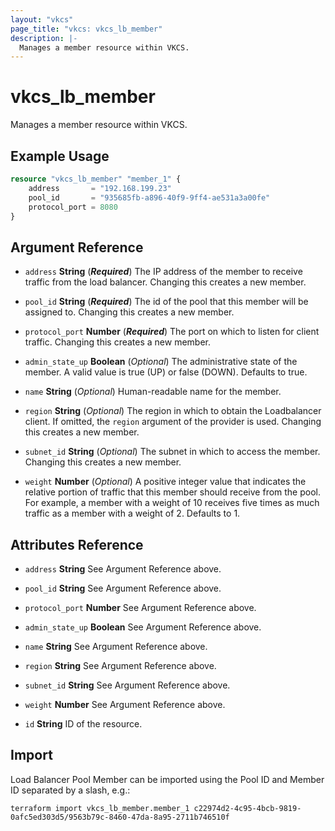 ```yaml
---
layout: "vkcs"
page_title: "vkcs: vkcs_lb_member"
description: |-
  Manages a member resource within VKCS.
---
```


# vkcs_lb_member

Manages a member resource within VKCS.

## Example Usage
```terraform
resource "vkcs_lb_member" "member_1" {
	address       = "192.168.199.23"
	pool_id       = "935685fb-a896-40f9-9ff4-ae531a3a00fe"
	protocol_port = 8080
}
```
## Argument Reference
- `address` **String** (***Required***) The IP address of the member to receive traffic from the load balancer. Changing this creates a new member.

- `pool_id` **String** (***Required***) The id of the pool that this member will be assigned to. Changing this creates a new member.

- `protocol_port` **Number** (***Required***) The port on which to listen for client traffic. Changing this creates a new member.

- `admin_state_up` **Boolean** (*Optional*) The administrative state of the member. A valid value is true (UP) or false (DOWN). Defaults to true.

- `name` **String** (*Optional*) Human-readable name for the member.

- `region` **String** (*Optional*) The region in which to obtain the Loadbalancer client. If omitted, the `region` argument of the provider is used. Changing this creates a new member.

- `subnet_id` **String** (*Optional*) The subnet in which to access the member. Changing this creates a new member.

- `weight` **Number** (*Optional*) A positive integer value that indicates the relative portion of traffic that this member should receive from the pool. For example, a member with a weight of 10 receives five times as much traffic as a member with a weight of 2. Defaults to 1.


## Attributes Reference
- `address` **String** See Argument Reference above.

- `pool_id` **String** See Argument Reference above.

- `protocol_port` **Number** See Argument Reference above.

- `admin_state_up` **Boolean** See Argument Reference above.

- `name` **String** See Argument Reference above.

- `region` **String** See Argument Reference above.

- `subnet_id` **String** See Argument Reference above.

- `weight` **Number** See Argument Reference above.

- `id` **String** ID of the resource.



## Import

Load Balancer Pool Member can be imported using the Pool ID and Member ID separated by a slash, e.g.:

```shell
terraform import vkcs_lb_member.member_1 c22974d2-4c95-4bcb-9819-0afc5ed303d5/9563b79c-8460-47da-8a95-2711b746510f
```
